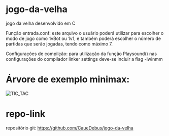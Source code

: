 # jogo-da-velha
jogo da velha desenvolvido em C

Função entrada.conf: este arquivo o usuário poderá utilizar para escolher o modo de jogo como 1vBot ou 1v1, e também poderá escolher o número de partidas que serão
jogadas, tendo como máximo 7.

Configurações de compilção: para utilização da função Playsound() nas configurações do compilador linker settings deve-se incluir a flag -lwinmm

# Árvore de exemplo minimax:
![TIC_TAC](https://user-images.githubusercontent.com/97233296/175346830-1fd2e0f7-ae41-45b9-beea-5b92d6295a12.jpg)

# repo-link
repositório git: https://github.com/CaueDebus/jogo-da-velha
